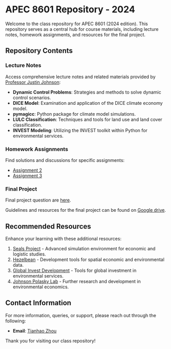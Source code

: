 # APEC 8601 Repository - 2024

Welcome to the class repository for APEC 8601 (2024 edition). This repository serves as a central hub for course materials, including lecture notes, homework assignments, and resources for the final project.

## Repository Contents

### Lecture Notes
Access comprehensive lecture notes and related materials provided by [Professor Justin Johnson](https://github.com/jandrewjohnson/apec_8601_2024):

- **Dynamic Control Problems**: Strategies and methods to solve dynamic control scenarios.
- **DICE Model**: Examination and application of the DICE climate economy model.
- **pymagicc**: Python package for climate model simulations.
- **LULC Classification**: Techniques and tools for land use and land cover classification.
- **INVEST Modeling**: Utilizing the INVEST toolkit within Python for environmental services.

### Homework Assignments
Find solutions and discussions for specific assignments:

- [Assignment 2](https://github.com/Tianhao02/APEC8601/blob/main/problem_set_2_v2.ipynb)
- [Assignment 3](https://github.com/Tianhao02/APEC8601/blob/main/Tianhao_assignment_3.ipynb)

### Final Project
Final project question are [here](https://drive.google.com/file/d/12HPBwzIZCOGlzuiJCTqO_iazqtId3RzT/view?usp=drive_link).

Guidelines and resources for the final project can be found on [Google drive](https://drive.google.com/drive/folders/1ftcEZUow_luzaUoeou0RmJ9HiwG59wWb?usp=drive_link).

## Recommended Resources
Enhance your learning with these additional resources:

1. [Seals Project](https://github.com/jandrewjohnson/seals_beta) - Advanced simulation environment for economic and logistic studies.
2. [Hezelbean](https://github.com/jandrewjohnson/hazelbean_dev) - Development tools for spatial economic and environmental data.
3. [Global Invest Development](https://github.com/jandrewjohnson/global_invest_dev) - Tools for global investment in environmental services.
4. [Johnson Polasky Lab](https://johnsonpolaskylab.umn.edu/) - Further research and development in environmental economics.

## Contact Information
For more information, queries, or support, please reach out through the following:
- **Email**: [Tianhao Zhou](zhou1842@umn.edu)

Thank you for visiting our class repository!
